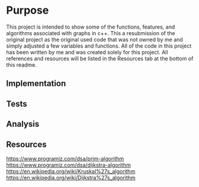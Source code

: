# Purpose
This project is intended to show some of the functions, features, and algorithms associated with graphs in c++. This a resubmission of the original project as the original
used code that was not owned by me and simply adjusted a few variables and functions. All of the code in this project has been written by me and was created solely for this
project. All references and resources will be listed in the Resources tab at the bottom of this readme.

## Implementation

## Tests

## Analysis

## Resources
https://www.programiz.com/dsa/prim-algorithm
https://www.programiz.com/dsa/dijkstra-algorithm
https://en.wikipedia.org/wiki/Kruskal%27s_algorithm
https://en.wikipedia.org/wiki/Dijkstra%27s_algorithm

